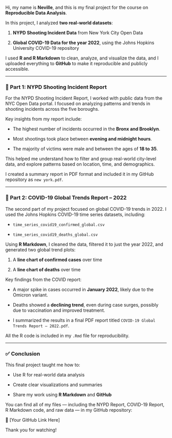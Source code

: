 Hi, my name is **Neville**, and this is my final project for the course on **Reproducible Data Analysis**.

In this project, I analyzed **two real-world datasets**:

1. **NYPD Shooting Incident Data** from New York City Open Data

2. **Global COVID-19 Data for the year 2022**, using the Johns Hopkins University COVID-19 repository

I used **R and R Markdown** to clean, analyze, and visualize the data, and I uploaded everything to **GitHub** to make it reproducible and publicly accessible.

---

### **🔫 Part 1: NYPD Shooting Incident Report**

For the NYPD Shooting Incident Report, I worked with public data from the NYC Open Data portal. I focused on analyzing patterns and trends in shooting incidents across the five boroughs.

Key insights from my report include:

* The highest number of incidents occurred in the **Bronx and Brooklyn**.

* Most shootings took place between **evening and midnight hours**.

* The majority of victims were male and between the ages of **18 to 35**.

This helped me understand how to filter and group real-world city-level data, and explore patterns based on location, time, and demographics.

I created a summary report in PDF format and included it in my GitHub repository as `new york.pdf`.

---

### **🦠 Part 2: COVID-19 Global Trends Report – 2022**

The second part of my project focused on global COVID-19 trends in 2022\. I used the Johns Hopkins COVID-19 time series datasets, including:

* `time_series_covid19_confirmed_global.csv`

* `time_series_covid19_deaths_global.csv`

Using **R Markdown**, I cleaned the data, filtered it to just the year 2022, and generated two global trend plots:

1. A **line chart of confirmed cases** over time

2. A **line chart of deaths** over time

Key findings from the COVID report:

* A major spike in cases occurred in **January 2022**, likely due to the Omicron variant.

* Deaths showed a **declining trend**, even during case surges, possibly due to vaccination and improved treatment.

* I summarized the results in a final PDF report titled `COVID-19 Global Trends Report – 2022.pdf`.

All the R code is included in my `.Rmd` file for reproducibility.

---

### **✅ Conclusion**

This final project taught me how to:

* Use R for real-world data analysis

* Create clear visualizations and summaries

* Share my work using **R Markdown** and **GitHub**

You can find all of my files — including the NYPD Report, COVID-19 Report, R Markdown code, and raw data — in my GitHub repository:

🔗 \[Your GitHub Link Here\]

Thank you for watching\!

